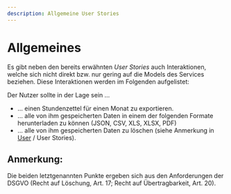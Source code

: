 ```yaml
---
description: Allgemeine User Stories
---
```


# Allgemeines

Es gibt neben den bereits erwähnten _User Stories_ auch Interaktionen, welche sich nicht direkt bzw. nur gering auf die Models des Services beziehen. Diese Interaktionen werden im Folgenden aufgelistet:

Der Nutzer sollte in der Lage sein ...

* ... einen Stundenzettel für einen Monat zu exportieren.
* ... alle von ihm gespeicherten Daten in einem der folgenden Formate herunterladen zu können \(JSON, CSV, XLS, XLSX, PDF\)
* ... alle von ihm gespeicherten Daten zu löschen \(siehe Anmerkung in [User](users.md) / User Stories\).

## Anmerkung:

Die beiden letztgenannten Punkte ergeben sich aus den Anforderungen der DSGVO \(Recht auf Löschung, Art. 17; Recht auf Übertragbarkeit, Art. 20\).

